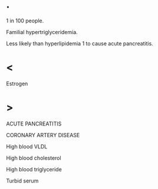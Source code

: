 # .

1 in 100 people.

Familial hypertriglyceridemia.

Less likely than hyperlipidemia 1 to cause acute pancreatitis.

# <

Estrogen

# >

ACUTE PANCREATITIS

CORONARY ARTERY DISEASE

High blood VLDL

High blood cholesterol

High blood triglyceride

Turbid serum
